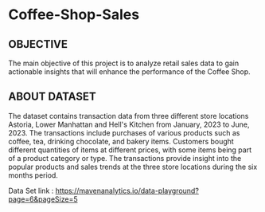 # Coffee-Shop-Sales

## OBJECTIVE
The main objective of this project is to analyze retail sales data to gain actionable insights that will enhance the performance of the Coffee Shop.

## ABOUT DATASET
The dataset contains transaction data from three different store locations Astoria, Lower Manhattan and Hell's Kitchen from January, 2023 to June, 2023. The transactions include purchases of various products such as coffee, tea, drinking chocolate, and bakery items. Customers bought different quantities of items at different prices, with some items being part of a product category or type. The transactions provide insight into the popular products and sales trends at the three store locations during the six months period.

Data Set link :  https://mavenanalytics.io/data-playground?page=6&pageSize=5
